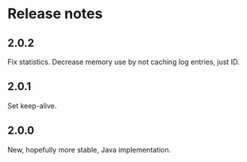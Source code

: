 # Release notes

## 2.0.2

Fix statistics.
Decrease memory use by not caching log entries, just ID.

## 2.0.1

Set keep-alive.

## 2.0.0

New, hopefully more stable, Java implementation.